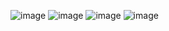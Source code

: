 ![image](https://github.com/user-attachments/assets/4fb304fd-ff74-4e0a-9782-556c4476bcd2)
![image](https://github.com/user-attachments/assets/08c2819d-c50c-4c06-9459-6e83855c81f8)
![image](https://github.com/user-attachments/assets/7d2fb181-6691-4428-8486-490b5aff93d8)
![image](https://github.com/user-attachments/assets/0c5cb726-d949-42c3-b91b-65f7ad2095d1)
